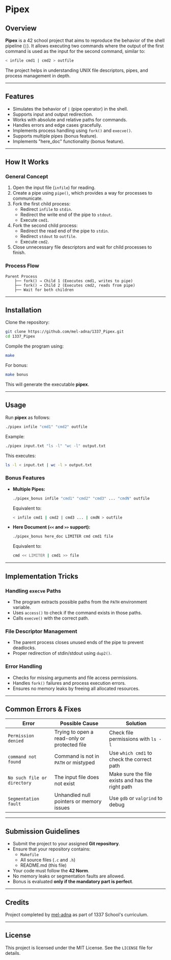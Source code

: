 # Pipex

## Overview
**Pipex** is a 42 school project that aims to reproduce the behavior of the shell pipeline (`|`). It allows executing two commands where the output of the first command is used as the input for the second command, similar to:

```bash
< infile cmd1 | cmd2 > outfile
```

The project helps in understanding UNIX file descriptors, pipes, and process management in depth.

---

## Features
- Simulates the behavior of `|` (pipe operator) in the shell.
- Supports input and output redirection.
- Works with absolute and relative paths for commands.
- Handles errors and edge cases gracefully.
- Implements process handling using `fork()` and `execve()`.
- Supports multiple pipes (bonus feature).
- Implements "here_doc" functionality (bonus feature).

---

## How It Works
### **General Concept**
1. Open the input file (`infile`) for reading.
2. Create a pipe using `pipe()`, which provides a way for processes to communicate.
3. Fork the first child process:
   - Redirect `infile` to `stdin`.
   - Redirect the write end of the pipe to `stdout`.
   - Execute `cmd1`.
4. Fork the second child process:
   - Redirect the read end of the pipe to `stdin`.
   - Redirect `stdout` to `outfile`.
   - Execute `cmd2`.
5. Close unnecessary file descriptors and wait for child processes to finish.

### **Process Flow**
```plaintext
Parent Process
    ├── fork() → Child 1 (Executes cmd1, writes to pipe)
    ├── fork() → Child 2 (Executes cmd2, reads from pipe)
    ├── Wait for both children
```

---

## Installation
Clone the repository:

```bash
git clone https://github.com/mel-adna/1337_Pipex.git
cd 1337_Pipex
```

Compile the program using:

```bash
make
```
For bonus:

```bash
make bonus
```

This will generate the executable **pipex**.

---

## Usage
Run **pipex** as follows:

```bash
./pipex infile "cmd1" "cmd2" outfile
```

Example:

```bash
./pipex input.txt "ls -l" "wc -l" output.txt
```
This executes:
```bash
ls -l < input.txt | wc -l > output.txt
```

### **Bonus Features**
- **Multiple Pipes:**
  ```bash
  ./pipex_bonus infile "cmd1" "cmd2" "cmd3" ... "cmdN" outfile
  ```
  Equivalent to:
  ```bash
  < infile cmd1 | cmd2 | cmd3 ... | cmdN > outfile
  ```

- **Here Document (`<<` and `>>` support):**
  ```bash
  ./pipex_bonus here_doc LIMITER cmd cmd1 file
  ```
  Equivalent to:
  ```bash
  cmd << LIMITER | cmd1 >> file
  ```

---

## Implementation Tricks
### **Handling `execve` Paths**
- The program extracts possible paths from the `PATH` environment variable.
- Uses `access()` to check if the command exists in those paths.
- Calls `execve()` with the correct path.

### **File Descriptor Management**
- The parent process closes unused ends of the pipe to prevent deadlocks.
- Proper redirection of stdin/stdout using `dup2()`.

### **Error Handling**
- Checks for missing arguments and file access permissions.
- Handles `fork()` failures and process execution errors.
- Ensures no memory leaks by freeing all allocated resources.

---

## Common Errors & Fixes
| Error | Possible Cause | Solution |
|--------|----------------|-----------|
| `Permission denied` | Trying to open a read-only or protected file | Check file permissions with `ls -l` |
| `command not found` | Command is not in `PATH` or mistyped | Use `which cmd1` to check the correct path |
| `No such file or directory` | The input file does not exist | Make sure the file exists and has the right path |
| `Segmentation fault` | Unhandled null pointers or memory issues | Use `gdb` or `valgrind` to debug |

---

## Submission Guidelines
- Submit the project to your assigned **Git repository**.
- Ensure that your repository contains:
  - `Makefile`
  - All source files (`.c` and `.h`)
  - README.md (this file)
- Your code must follow the **42 Norm**.
- No memory leaks or segmentation faults are allowed.
- Bonus is evaluated **only if the mandatory part is perfect**.

---

## Credits
Project completed by [mel-adna](https://github.com/mel-adna) as part of 1337 School's curriculum.

---

## License
This project is licensed under the MIT License. See the `LICENSE` file for details.

